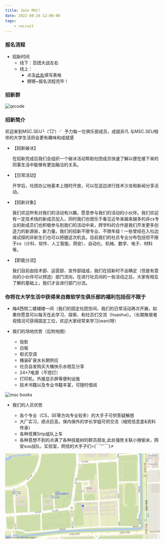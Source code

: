 ```yaml
---
title: Join MSC!
date: 2022-08-24 12:00:00
tags:
    - recruit
---
```


### 报名流程

* 招新时间
  * 线下：百团大战左右
  * 线上：
    * 点击[此处](https://forms.office.com/Pages/ResponsePage.aspx?id=DQSIkWdsW0yxEjajBLZtrQAAAAAAAAAAAAN__jKLA4pUMzlPNkhZQjA3R1UzVUlGVUdPQzRQSDhZSS4u)填写表格
    * 锵锵~报名流程完毕！

### 招新群

![qrcode](/recruit/qrcode_2022recruit.png)

### 招新简介

欢迎来到MSC.SEU╰（‵□′）╯
予力每一位俱乐部成员，成就非凡
与MSC.SEU相伴的大学生活将会更有趣味和成就感

* 【招新破冰】

  在招新完成后我们会组织一个破冰活动帮助社团成员快速了解以便在接下来的同事生活中能够有更加融洽的关系。

* 【日常活动】

  开学后，社团办公地基本上随时开放，可以在这边进行技术沙龙和新闻分享活动。

* 【招新对象】

  我们欢迎所有对我们的活动有兴趣，愿意参与我们的活动的小伙伴。我们欢迎有一定技术栈的新成员加入，同时我们也很乐于看见近年来越来越多的非cs专业的新成员们也积极参与到我们的活动中来，跨学科的合作是我们开发更多创造力的新源泉，新力量。我们的招新不限专业、不限年级！一些曾经在入社边缘试探的非新生们也可以把握这次机会。目前我们的社员专业分布包括但不限于cs（计科、软件、人工智能、网安）、自动化、机械、数学、电子、材料等。

* 【职能分流】

  我们目前由技术部、运营部、宣传部组成，我们在招新时不会确定（但是有意向的小伙伴可以预选）部门流向，在进行社员间的一些活动之后，大家有相互了解的基础上，我们才会进行部门分流。



### 你将在大学生活中获得来自微软学生俱乐部的福利包括但不限于

* 梅4西侧二楼辅楼一间（我们的固定社团空间，我们的日常活动再次开展，如果你愿意可以每天在此学习、探索、和社员们交流（huashui）。（长期聚居者视情况可获得固定工位，欢迎大家经常来学习(wan)呀）

* 我们的场地优势（后附地图）
  * 投影
  * 白板
  * 柜式空调
  * 桶装矿泉水长期供应
  * 社员自发购买大桶快乐水相互分享
  * 24*7电源（不熄灯）
  * 打印机，外接显示屏等便利设施
  * 技术书籍以及专业书籍丰富，可随时借阅

![msc books](/recruit/msc_books.jpg)

* 我们的人员优势

  * 各个专业（CS，SE等方向专业较多）的大手子可供答疑解惑
  * 大厂实习，绩点巨高，保内保外的学长学姐可供交流（缩短信息差&资料传承）
  * 各种竞赛Srtp组队上车
  * 各种意想不到的点满了各种技能树的群员朋友,此处强势关联小猴偷米，网安sus战队，实验室，网信的大手子们<(￣︶￣)↗

<!-- * 我们的杀手锏

  * 社团团宠捕获器 —— 指柜子里的喂猫猫的投食器+一大袋猫粮((*/ω＼*)过期的另外两大袋已经被扔掉了)
  * (不知道现在溜到哪儿的)社团团宠狸花猫

![1563627664634](/recruit/1563627664634.png) -->

![1563626997143](/recruit/1563626997143.png)
